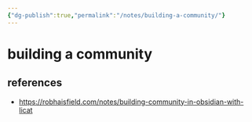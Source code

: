 ```yaml
---
{"dg-publish":true,"permalink":"/notes/building-a-community/"}
---
```


# building a community


## references

- https://robhaisfield.com/notes/building-community-in-obsidian-with-licat
